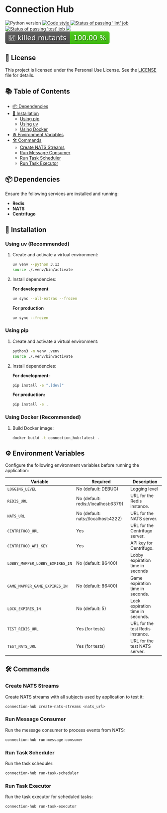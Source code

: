 # Connection Hub

<p align="left">
   <a>
      <img src="https://img.shields.io/badge/python-3.13-blue?logo=python" alt="Python version">
   </a>
   <a href="https://github.com/astral-sh/ruff" target="_blank">
      <img src="https://img.shields.io/badge/code_style-ruff-%236b00ff?logo=python" alt="Code style">
   </a>
   <a href="https://github.com/gaems12/connection-hub/actions/workflows/lint-and-test.yaml" target="_blank">
      <img src="https://img.shields.io/github/actions/workflow/status/gaems12/connection-hub/lint-and-test.yaml?label=lint&logo=github" alt="Status of passing 'lint' job">
   </a>
   <a href="https://github.com/gaems12/connection-hub/actions/workflows/lint-and-test.yaml" target="_blank">
      <img src="https://img.shields.io/github/actions/workflow/status/gaems12/connection-hub/lint-and-test.yaml?label=test&logo=github" alt="Status of passing 'test' job">
   </a>
   <a href="https://codecov.io/gh/gaems12/connection-hub" target="_blank">
      <img src="https://codecov.io/gh/gaems12/connection-hub/graph/badge.svg?token=4N8N3D3NES"/>
   </a>
    <a href="https://github.com/gaems12/connect-four/actions/workflows/mutation-test.yaml" target="_blank">
      <img src="./assets/killed_mutants_badge.svg">
   </a>
</p>

## 📜 License
This project is licensed under the Personal Use License. See the [LICENSE](LICENSE) file for details.

## 📚 Table of Contents

- [📦 Dependencies](#-dependencies)
- [🚀 Installation](#-installation)
  - [Using pip](#using-pip)
  - [Using uv](#using-uv)
  - [Using Docker](#using-docker)
- [⚙️ Environment Variables](#%EF%B8%8F-environment-variables)
- [🛠️ Commands](#%EF%B8%8F-commands)
  - [Create NATS Streams](#create-nats-streams)
  - [Run Message Consumer](#run-message-consumer)
  - [Run Task Scheduler](#run-task-scheduler)
  - [Run Task Executor](#run-task-executor)

## 📦 Dependencies

Ensure the following services are installed and running:

- **Redis**
- **NATS**
- **Centrifugo**

## 🚀 Installation

### Using uv (Recommended)

1. Create and activate a virtual environment:
   ```bash
   uv venv --python 3.13
   source ./.venv/bin/activate
   ```

2. Install dependencies:

   **For development**
   ```bash
   uv sync --all-extras --frozen
   ```

   **For production**
   ```bash
   uv sync --frozen
   ```

### Using pip

1. Create and activate a virtual environment:
   ```bash
   python3 -m venv .venv
   source ./.venv/bin/activate
   ```

2. Install dependencies:

   **For development:**
   ```bash
   pip install -e ".[dev]"
   ```

   **For production:**
   ```bash
   pip install -e .
   ```

### Using Docker (Recommended)

1. Build Docker image:

   ```bash
   docker build -t connection_hub:latest .
   ```

## ⚙️ Environment Variables

Configure the following environment variables before running the application:

<div align="center">

| Variable                        | Required                             | Description                      |
|---------------------------------|--------------------------------------|----------------------------------|
| `LOGGING_LEVEL`                 | No (default: DEBUG)                  | Logging level                    |
| `REDIS_URL`                     | No (default: redis://localhost:6379) | URL for the Redis instance.      |
| `NATS_URL`                      | No (default: nats://localhost:4222)  | URL for the NATS server.         |
| `CENTRIFUGO_URL`                | Yes                                  | URL for the Centrifugo server.   |
| `CENTRIFUGO_API_KEY`            | Yes                                  | API key for Centrifugo.          |
| `LOBBY_MAPPER_LOBBY_EXPIRES_IN` | No (default: 86400)                  | Lobby expiration time in seconds |
| `GAME_MAPPER_GAME_EXPIRES_IN`   | No (default: 86400)                  | Game expiration time in seconds. |
| `LOCK_EXPIRES_IN`               | No (default: 5)                      | Lock expiration time in seconds. |
| `TEST_REDIS_URL`                | Yes (for tests)                      | URL for the test Redis instance. |
| `TEST_NATS_URL`                 | Yes (for tests)                      | URL for the test NATS server.    |

</div>

## 🛠️ Commands

### Create NATS Streams

Create NATS streams with all subjects used by application to test it:
```bash
connection-hub create-nats-streams <nats_url>
```

### Run Message Consumer

Run the message consumer to process events from NATS:
```bash
connection-hub run-message-consumer
```

### Run Task Scheduler

Run the task scheduler:
```bash
connection-hub run-task-scheduler
```

### Run Task Executor

Run the task executor for scheduled tasks:
```bash
connection-hub run-task-executor
```
